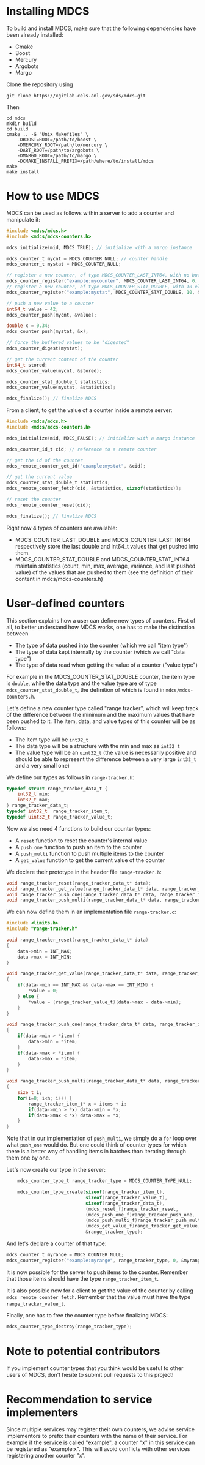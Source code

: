 Installing MDCS
===============

To build and install MDCS, make sure that the following dependencies have been
already installed:

 * Cmake
 * Boost
 * Mercury
 * Argobots
 * Margo
 
Clone the repository using 
```
git clone https://xgitlab.cels.anl.gov/sds/mdcs.git
```

Then
```
cd mdcs
mkdir build
cd build
cmake .. -G "Unix Makefiles" \
    -DBOOST=ROOT=/path/to/boost \
    -DMERCURY_ROOT=/path/to/mercury \
    -DABT_ROOT=/path/to/argobots \
    -DMARGO_ROOT=/path/to/margo \
    -DCMAKE_INSTALL_PREFIX=/path/where/to/install/mdcs
make
make install
```

How to use MDCS
===============

MDCS can be used as follows within a server to add a counter and manipulate it:

```c
#include <mdcs/mdcs.h>
#include <mdcs/mdcs-counters.h>

mdcs_initialize(mid, MDCS_TRUE); // initialize with a margo instance

mdcs_counter_t mycnt = MDCS_COUNTER_NULL; // counter handle
mdcs_counter_t mystat = MDCS_COUNTER_NULL;

// register a new counter, of type MDCS_COUNTER_LAST_INT64, with no buffer
mdcs_counter_register("example:mycounter", MDCS_COUNTER_LAST_INT64, 0, &mycnt);
// register a new counter, of type MDCS_COUNTER_STAT_DOUBLE, with 10-element buffer
mdcs_counter_register("example:mystat", MDCS_COUNTER_STAT_DOUBLE, 10, &mystat);

// push a new value to a counter
int64_t value = 42;
mdcs_counter_push(mycnt, &value);

double x = 0.34;
mdcs_counter_push(mystat, &x);

// force the buffered values to be "digested"
mdcs_counter_digest(mystat);

// get the current content of the counter
int64_t stored;
mdcs_counter_value(mycnt, &stored);

mdcs_counter_stat_double_t statistics;
mdcs_counter_value(mystat, &statistics);

mdcs_finalize(); // finalize MDCS
```

From a client, to get the value of a counter inside a remote server:

```c
#include <mdcs/mdcs.h>
#include <mdcs/mdcs-counters.h>

mdcs_initialize(mid, MDCS_FALSE); // initialize with a margo instance

mdcs_counter_id_t cid; // reference to a remote counter

// get the id of the counter
mdcs_remote_counter_get_id("example:mystat", &cid);

// get the current value
mdcs_counter_stat_double_t statistics;
mdcs_remote_counter_fetch(cid, &statistics, sizeof(statistics));

// reset the counter
mdcs_remote_counter_reset(cid);

mdcs_finalize(); // finalize MDCS
```

Right now 4 types of counters are available:

 * MDCS_COUNTER_LAST_DOUBLE and MDCS_COUNTER_LAST_INT64 respectively store the
 last double and int64_t values that get pushed into them.
 * MDCS_COUNTER_STAT_DOUBLE and MDCS_COUNTER_STAT_INT64 maintain statistics
 (count, min, max, average, variance, and last pushed value) of the values that
 are pushed to them (see the definition of their content in mdcs/mdcs-counters.h)
 
User-defined counters
=====================

This section explains how a user can define new types of counters. First of all,
to better understand how MDCS works, one has to make the distinction between
 * The type of data pushed into the counter (which we call "item type")
 * The type of data kept internally by the counter (which we call "data type")
 * The type of data read when getting the value of a counter ("value type")

For example in the MDCS_COUNTER_STAT_DOUBLE counter, the item type is `double`,
while the data type and the value type are of type `mdcs_counter_stat_double_t`,
the definition of which is found in `mdcs/mdcs-counters.h`.

Let's define a new counter type called "range tracker", which will keep track
of the difference between the minimum and the maximum values that have been
pushed to it. The item, data, and value types of this counter will be as follows:
 * The item type will be `int32_t`
 * The data type will be a structure with the min and max as `int32_t`
 * The value type will be an `uint32_t` (the value is necessarily positive and
should be able to represent the difference between a very large `int32_t` and a very small one)

We define our types as follows in `range-tracker.h`:

```c
typedef struct range_tracker_data_t {
    int32_t min;
    int32_t max;
} range_tracker_data_t;
typedef int32_t  range_tracker_item_t;
typedef uint32_t range_tracker_value_t;
```

Now we also need 4 functions to build our counter types:
 * A `reset` function to reset the counter's internal value
 * A `push_one` function to push an item to the counter
 * A `push_multi` function to push multiple items to the counter
 * A `get_value` function to get the current value of the counter

We declare their prototype in the header file `range-tracker.h`:

```c
void range_tracker_reset(range_tracker_data_t* data);
void range_tracker_get_value(range_tracker_data_t* data, range_tracker_value_t* value);
void range_tracker_push_one(range_tracker_data_t* data, range_tracker_item_t* item);
void range_tracker_push_multi(range_tracker_data_t* data, range_tracker_item_t* items, size_t n);
```

We can now define them in an implementation file `range-tracker.c`:

```c
#include <limits.h>
#include "range-tracker.h"

void range_tracker_reset(range_tracker_data_t* data)
{
    data->min = INT_MAX;
    data->max = INT_MIN;
}

void range_tracker_get_value(range_tracker_data_t* data, range_tracker_value_t* value)
{
    if(data->min == INT_MAX && data->max == INT_MIN) {
        *value = 0;
    } else {
        *value = (range_tracker_value_t)(data->max - data->min);
    }
}

void range_tracker_push_one(range_tracker_data_t* data, range_tracker_item_t* item)
{
    if(data->min > *item) {
        data->min = *item;
    }
    if(data->max < *item) {
        data->max = *item;
    }
}

void range_tracker_push_multi(range_tracker_data_t* data, range_tracker_item_t* items, size_t n)
{
    size_t i;
    for(i=0; i<n; i++) {
        range_tracker_item_t* x = items + i;
        if(data->min > *x) data->min = *x;
        if(data->max < *x) data->max = *x;
    }
}
```

Note that in our implementation of `push_multi`, we simply do a `for` loop
over what `push_one` would do. But one could think of counter types for which there is
a better way of handling items in batches than iterating through them one by one.

Let's now create our type in the server:

```c
    mdcs_counter_type_t range_tracker_type = MDCS_COUNTER_TYPE_NULL;

    mdcs_counter_type_create(sizeof(range_tracker_item_t),
                             sizeof(range_tracker_value_t),
                             sizeof(range_tracker_data_t),
                             (mdcs_reset_f)range_tracker_reset,
                             (mdcs_push_one_f)range_tracker_push_one,
                             (mdcs_push_multi_f)range_tracker_push_multi,
                             (mdcs_get_value_f)range_tracker_get_value,
                             &range_tracker_type);
```

And let's declare a counter of that type:

```c
mdcs_counter_t myrange = MDCS_COUNTER_NULL;
mdcs_counter_register("example:myrange", range_tracker_type, 0, &myrange);
```

It is now possible for the server to push items to the counter.
Remember that those items should have the type `range_tracker_item_t`.

It is also possible now for a client to get the value of the counter by
calling `mdcs_remote_counter_fetch`. Remember that the value must have the type
`range_tracker_value_t`.

Finally, one has to free the counter type before finalizing MDCS:

```c
mdcs_counter_type_destroy(range_tracker_type);
```

Note to potential contributors
==============================

If you implement counter types that you think would be useful to other users
of MDCS, don't hesite to submit pull requests to this project!

Recommendation to service implementers
======================================

Since multiple services may register their own counters, we advise service
implementors to prefix their counters with the name of their service. For
example if the service is called "example", a counter "x" in this service
can be registered as "example:x". This will avoid conflicts with other services
registering another counter "x".
